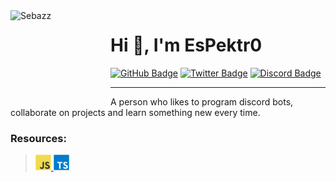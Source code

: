 <img width="150" height="150" align="left" style="float: left; margin: 0 10px 0 0;" alt="Sebazz" src="https://avatars.githubusercontent.com/u/86754350?v=4">

# Hi 👋, I'm EsPektr0


<div>
  <a href="https://github.com/espectro0"><img src="https://img.shields.io/badge/-Github-000000?style=flat-square&labelColor=000000&logo=Github&logoColor=white&link=https://github.com/espectro0" alt="GitHub Badge"/></a>
  <a href="https://twitter.com/espectro245"><img src="https://img.shields.io/badge/-Twitter-000000?style=flat-square&labelColor=000000&logo=twitter&logoColor=white&link=https://twitter.com/espectro245" alt="Twitter Badge"/></a>
  <a href="https://discord.com/users/397930764764839947"><img src="https://img.shields.io/badge/-Discord-000000?style=flat-square&labelColor=000000&logo=discord&logoColor=white&link=https://discord.com/users/397930764764839947" alt="Discord Badge"/></a>
</div>

---

A person who likes to program discord bots, collaborate on projects and learn something new every time.

### Resources:
> <p align="left"> <a href="https://www.javascript.com/" target="_blank" rel="noreferrer"> <img src="https://raw.githubusercontent.com/devicons/devicon/master/icons/javascript/javascript-original.svg" alt="javascript" width="25" height="25"/> </a> <a href="https://www.typescriptlang.org/" target="_blank" rel="noreferrer"> <img src="https://raw.githubusercontent.com/devicons/devicon/master/icons/typescript/typescript-original.svg" alt="typescript" width="25" height="25"/> </a> </p>
